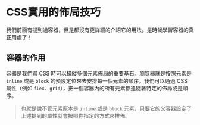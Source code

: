 # CSS實用的佈局技巧

我們前面有提到過容器，但是都沒有更詳細的介紹它的用法。是時候學習容器的真正用處了！

## 容器的作用

容器是我們寫 CSS 時可以操縱多個元素佈局的重要基石。瀏覽器就是按照元素是 `inline` 或是 `block` 的預設定位來去安排每一個元素的順序。我們可以通過 CSS 屬性（例如 `flex`、`grid`），把一個容器內的所有元素都追隨著特定的佈局或是順序。

> 也就是說不管元素原本是 `inline` 或是 `block` 元素，只要它的父容器設定了上述提到的屬性就會按照你指定的方式來排佈。
